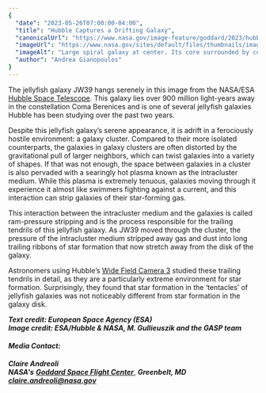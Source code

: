 ```yaml
---
{
  "date": "2023-05-26T07:00:00-04:00",
  "title": "Hubble Captures a Drifting Galaxy",
  "canonicalUrl": "https://www.nasa.gov/image-feature/goddard/2023/hubble-captures-a-drifting-galaxy",
  "imageUrl": "https://www.nasa.gov/sites/default/files/thumbnails/image/hubble_jw39_potw2321a.jpg",
  "imageAlt": "Large spiral galaxy at center. Its core surrounded by concentric rings of dark and light dust. Its spiral arms hold grey dust and blue areas of star formation. Part of the arm is drawn out above the galaxy. Dust from the arm trails off to the right.",
  "author": "Andrea Gianopoulos"
}
---
```


The jellyfish galaxy JW39 hangs serenely in this image from the NASA/ESA [Hubble Space Telescope](/mission_pages/hubble/main/index.html). This galaxy lies over 900 million light-years away in the constellation Coma Berenices and is one of several jellyfish galaxies Hubble has been studying over the past two years.

Despite this jellyfish galaxy’s serene appearance, it is adrift in a ferociously hostile environment: a galaxy cluster. Compared to their more isolated counterparts, the galaxies in galaxy clusters are often distorted by the gravitational pull of larger neighbors, which can twist galaxies into a variety of shapes. If that was not enough, the space between galaxies in a cluster is also pervaded with a searingly hot plasma known as the intracluster medium. While this plasma is extremely tenuous, galaxies moving through it experience it almost like swimmers fighting against a current, and this interaction can strip galaxies of their star-forming gas.

This interaction between the intracluster medium and the galaxies is called ram-pressure stripping and is the process responsible for the trailing tendrils of this jellyfish galaxy. As JW39 moved through the cluster, the pressure of the intracluster medium stripped away gas and dust into long trailing ribbons of star formation that now stretch away from the disk of the galaxy.

Astronomers using Hubble’s [Wide Field Camera 3](/content/observatory-instruments-wide-field-camera-3) studied these trailing tendrils in detail, as they are a particularly extreme environment for star formation. Surprisingly, they found that star formation in the ‘tentacles’ of jellyfish galaxies was not noticeably different from star formation in the galaxy disk.

_**Text credit: European Space Agency (ESA)  
Image credit: ESA/Hubble & NASA, M. Gullieuszik and the GASP team**_

#### **_Media Contact:_**

**_Claire Andreoli_**  
**_NASA's_** [**_Goddard Space Flight Center_**](http://www.nasa.gov/goddard), **_Greenbelt, MD_**  
[**_claire.andreoli@nasa.gov_**](mailto:claire.andreoli@nasa.gov)
